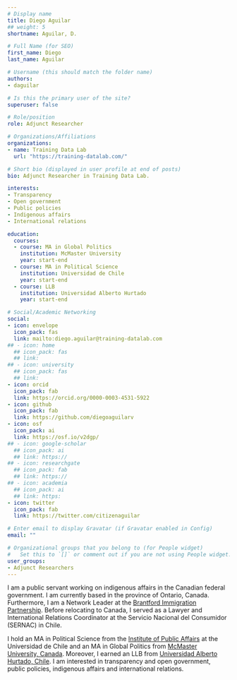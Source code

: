 ```yaml
---
# Display name
title: Diego Aguilar
## weight: 5
shortname: Aguilar, D.

# Full Name (for SEO)
first_name: Diego
last_name: Aguilar

# Username (this should match the folder name)
authors:
- daguilar

# Is this the primary user of the site?
superuser: false

# Role/position
role: Adjunct Researcher

# Organizations/Affiliations
organizations:
- name: Training Data Lab
  url: "https://training-datalab.com/"

# Short bio (displayed in user profile at end of posts)
bio: Adjunct Researcher in Training Data Lab.

interests:
- Transparency
- Open government
- Public policies
- Indigenous affairs 
- International relations

education:
  courses:
  - course: MA in Global Politics
    institution: McMaster University
    year: start-end
  - course: MA in Political Science
    institution: Universidad de Chile
    year: start-end
  - course: LLB
    institution: Universidad Alberto Hurtado
    year: start-end

# Social/Academic Networking
social:
- icon: envelope
  icon_pack: fas
  link: mailto:diego.aguilar@training-datalab.com
## - icon: home
  ## icon_pack: fas
  ## link: 
## - icon: university
  ## icon_pack: fas
  ## link: 
- icon: orcid
  icon_pack: fab
  link: https://orcid.org/0000-0003-4531-5922
- icon: github
  icon_pack: fab
  link: https://github.com/diegoaguilarv
- icon: osf
  icon_pack: ai
  link: https://osf.io/v2dgp/
## - icon: google-scholar
  ## icon_pack: ai
  ## link: https://
## - icon: researchgate
  ## icon_pack: fab
  ## link: https://
## - icon: academia
  ## icon_pack: ai
  ## link: https:
- icon: twitter
  icon_pack: fab
  link: https://twitter.com/citizenaguilar

# Enter email to display Gravatar (if Gravatar enabled in Config)
email: ""

# Organizational groups that you belong to (for People widget)
#   Set this to `[]` or comment out if you are not using People widget.
user_groups:
- Adjunct Researchers
---
```


I am a public servant working on indigenous affairs in the Canadian federal government. I am currently based in the province of Ontario, Canada. Furthermore, I am a Network Leader at the [Brantford Immigration Partnership](https://www.brantford.ca/en/things-to-do/brantford-immigration-partnership.aspx). Before relocating to Canada, I served as a Lawyer and International Relations Coordinator at the Servicio Nacional del Consumidor (SERNAC) in Chile.

I hold an MA in Political Science from the [Institute of Public Affairs](https://inap.uchile.cl/) at the Universidad de Chile and an MA in Global Politics from [McMaster University, Canada](https://socialsciences.mcmaster.ca/). Moreover, I earned an LLB from [Universidad Alberto Hurtado, Chile](https://derecho.uahurtado.cl/). I am interested in transparency and open government, public policies, indigenous affairs and international relations.
